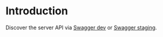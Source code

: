 # Introduction

Discover the server API via [Swagger dev](https://server.dev.feedzback.znk.io/swagger) or [Swagger staging](https://server.staging.feedzback.znk.io/swagger).

